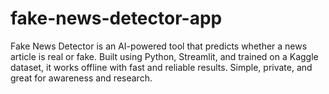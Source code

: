 # fake-news-detector-app
Fake News Detector is an AI-powered tool that predicts whether a news article is real or fake. Built using Python, Streamlit, and trained on a Kaggle dataset, it works offline with fast and reliable results. Simple, private, and great for awareness and research.
